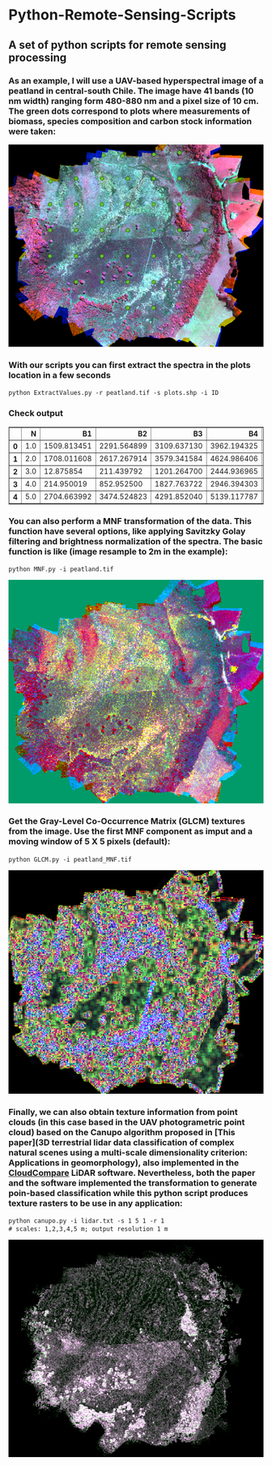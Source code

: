 
# Python-Remote-Sensing-Scripts

## A set of python scripts for remote sensing processing

### As an example, I will use a UAV-based hyperspectral image of a peatland in central-south Chile. The image have 41 bands (10 nm width) ranging form 480-880 nm and a pixel size of 10 cm. The green dots correspond to plots where measurements of biomass, species composition and carbon stock information were taken:

![alt text](/README/peatland.PNG)

### With our scripts you can first extract the spectra in the plots location in a few seconds

```terminal
python ExtractValues.py -r peatland.tif -s plots.shp -i ID
```

### Check output

<div>

<table border="1" class="dataframe">
  <thead>
    <tr style="text-align: right;">
      <th></th>
      <th>N</th>
      <th>B1</th>
      <th>B2</th>
      <th>B3</th>
      <th>B4</th>
      <th>B5</th>
      <th>B6</th>
      <th>B7</th>
      <th>B8</th>
      <th>B9</th>
      <th>...</th>
      <th>B32</th>
      <th>B33</th>
      <th>B34</th>
      <th>B35</th>
      <th>B36</th>
      <th>B37</th>
      <th>B38</th>
      <th>B39</th>
      <th>B40</th>
      <th>B41</th>
    </tr>
  </thead>
  <tbody>
    <tr>
      <th>0</th>
      <td>1.0</td>
      <td>1509.813451</td>
      <td>2291.564899</td>
      <td>3109.637130</td>
      <td>3962.194325</td>
      <td>4674.092289</td>
      <td>5177.553225</td>
      <td>5526.183572</td>
      <td>5698.716701</td>
      <td>5730.444486</td>
      <td>...</td>
      <td>15122.021006</td>
      <td>15696.353105</td>
      <td>15488.906034</td>
      <td>15259.373692</td>
      <td>15370.818661</td>
      <td>15988.557692</td>
      <td>16801.212295</td>
      <td>16728.998597</td>
      <td>16846.117603</td>
      <td>17324.593108</td>
    </tr>
    <tr>
      <th>1</th>
      <td>2.0</td>
      <td>1708.011608</td>
      <td>2617.267914</td>
      <td>3579.341584</td>
      <td>4624.986406</td>
      <td>5542.596761</td>
      <td>6221.865500</td>
      <td>6708.542956</td>
      <td>6970.212103</td>
      <td>7036.433086</td>
      <td>...</td>
      <td>20393.572983</td>
      <td>20991.396063</td>
      <td>20751.881674</td>
      <td>20494.922936</td>
      <td>20547.978802</td>
      <td>21333.448745</td>
      <td>21717.872021</td>
      <td>21661.447804</td>
      <td>21420.735874</td>
      <td>21518.602349</td>
    </tr>
    <tr>
      <th>2</th>
      <td>3.0</td>
      <td>12.875854</td>
      <td>211.439792</td>
      <td>1201.264700</td>
      <td>2444.936965</td>
      <td>3603.781002</td>
      <td>4468.655196</td>
      <td>5054.639060</td>
      <td>5373.096807</td>
      <td>5479.100261</td>
      <td>...</td>
      <td>40287.680262</td>
      <td>40283.248111</td>
      <td>39078.153197</td>
      <td>37895.060076</td>
      <td>38651.953385</td>
      <td>39584.352791</td>
      <td>40869.073804</td>
      <td>39726.095768</td>
      <td>39378.668239</td>
      <td>37695.083542</td>
    </tr>
    <tr>
      <th>3</th>
      <td>4.0</td>
      <td>214.950019</td>
      <td>852.952500</td>
      <td>1827.763722</td>
      <td>2946.394303</td>
      <td>3962.429581</td>
      <td>4700.627478</td>
      <td>5189.396823</td>
      <td>5428.162923</td>
      <td>5479.461922</td>
      <td>...</td>
      <td>16865.061517</td>
      <td>17382.712572</td>
      <td>17022.812516</td>
      <td>16595.132046</td>
      <td>16618.242789</td>
      <td>17052.205065</td>
      <td>17653.929336</td>
      <td>17440.521948</td>
      <td>17410.552106</td>
      <td>17704.214614</td>
    </tr>
    <tr>
      <th>4</th>
      <td>5.0</td>
      <td>2704.663992</td>
      <td>3474.524823</td>
      <td>4291.852040</td>
      <td>5139.117787</td>
      <td>5834.414719</td>
      <td>6324.879534</td>
      <td>6673.001772</td>
      <td>6841.418896</td>
      <td>6859.041616</td>
      <td>...</td>
      <td>19038.206233</td>
      <td>19714.628088</td>
      <td>19361.587963</td>
      <td>19008.547838</td>
      <td>19256.278283</td>
      <td>20024.457928</td>
      <td>20623.883552</td>
      <td>20655.435636</td>
      <td>20865.324231</td>
      <td>20861.972693</td>
    </tr>
  </tbody>
</table>
</div>

 ### You can also perform a MNF transformation of the data. This function have several options, like applying Savitzky Golay filtering and brightness normalization of the spectra. The basic function is like (image resample to 2m in the example):

```terminal
python MNF.py -i peatland.tif 
```

![alt text](/README/MNF.png)

### Get the Gray-Level Co-Occurrence Matrix (GLCM) textures from the image. Use the first MNF component as imput and a moving window of 5 X 5 pixels (default):

```terminal
python GLCM.py -i peatland_MNF.tif  
```

![alt text](/README/GLCM.png)

### Finally, we can also obtain texture information from point clouds (in this case based in the UAV photogrametric point cloud) based on the Canupo algorithm proposed in [This paper](3D terrestrial lidar data classification of complex natural scenes using a multi-scale dimensionality criterion: Applications in geomorphology), also implemented in the [CloudCompare](http://www.danielgm.net/cc/) LiDAR software. Nevertheless, both the paper and the software implemented the transformation to generate poin-based classification while this python script produces texture rasters to be use in any application: 

```terminal
python canupo.py -i lidar.txt -s 1 5 1 -r 1 
# scales: 1,2,3,4,5 m; output resolution 1 m
```

![alt text](/README/canupo.png)

